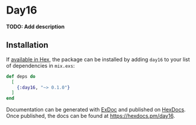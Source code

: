 # Day16

**TODO: Add description**

## Installation

If [available in Hex](https://hex.pm/docs/publish), the package can be installed
by adding `day16` to your list of dependencies in `mix.exs`:

```elixir
def deps do
  [
    {:day16, "~> 0.1.0"}
  ]
end
```

Documentation can be generated with [ExDoc](https://github.com/elixir-lang/ex_doc)
and published on [HexDocs](https://hexdocs.pm). Once published, the docs can
be found at <https://hexdocs.pm/day16>.

